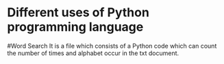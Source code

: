 # Different uses of Python programming language

#Word Search 
It is a file which consists of a Python code which can count the number of times and alphabet occur in the txt document.
